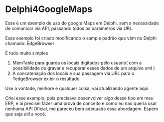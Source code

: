 Delphi4GoogleMaps
================

Esse é um exemplo de uso do google Maps em Delphi, sem a necessidade de comunicar via API, passando todos os parametros via URL.

Esse exemplo foi criado modificando o sample padrão que vêm no Delphi chamado: EdgeBrowser

É tudo muito simples

1.  MemTable para guarda os locais digitados pelo usuario( com a possibilidade de gravar e recuperar esses dados de um arquivo xml )
2.  A concatenação dos locais e sua passagem via URL para o TedgeBrowser exibir o resultado

Use a vontade, melhore e qualquer coisa, vai atualizando agente aqui.

Criei esse exemplo, pois precisava desenvolver algo desse tipo em meu ERP, e ai precisei fazer uma prova de conceito e como eu nao queria usar nenhuma 
API Oficial, me pareceu bem adequada essa abordagem.
Espero que seja util a você.
